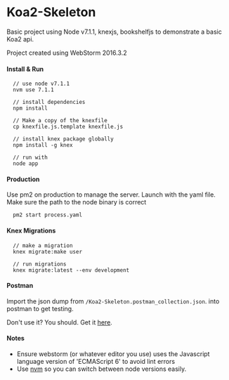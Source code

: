 # Koa2-Skeleton
Basic project using Node v7.1.1, knexjs, bookshelfjs to demonstrate a basic Koa2 api.

Project created using WebStorm 2016.3.2

#### Install & Run
```
  // use node v7.1.1
  nvm use 7.1.1
  
  // install dependencies
  npm install
  
  // Make a copy of the knexfile
  cp knexfile.js.template knexfile.js
  
  // install knex package globally
  npm install -g knex
  
  // run with
  node app
```

#### Production

Use pm2 on production to manage the server. Launch with the yaml file. Make sure the path to the node binary is correct

```
  pm2 start process.yaml
```

#### Knex Migrations
```
  // make a migration
  knex migrate:make user
  
  // run migrations
  knex migrate:latest --env development  
```

#### Postman

Import the json dump from `/Koa2-Skeleton.postman_collection.json`. into postman to get testing. 

Don't use it? You should. Get it [here](https://www.getpostman.com/). 

#### Notes
 - Ensure webstorm (or whatever editor you use) uses the Javascript language version of 'ECMAScript 6' to avoid lint errors
 - Use [nvm](https://github.com/creationix/nvm) so you can switch between node versions easily.